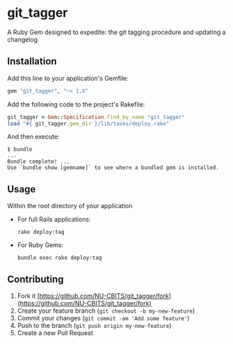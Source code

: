 # git_tagger

A Ruby Gem designed to expedite: the git tagging procedure and updating a changelog

## Installation

Add this line to your application's Gemfile:

```ruby
gem "git_tagger", "~> 1.X"
```

Add the following code to the project's Rakefile:

```ruby
git_tagger = Gem::Specification.find_by_name "git_tagger"
load "#{ git_tagger.gem_dir }/lib/tasks/deploy.rake"
```

And then execute:

```
$ bundle
...
Bundle complete! ...
Use `bundle show [gemname]` to see where a bundled gem is installed.
```

## Usage

Within the root directory of your application

- For full Rails applications:

    `rake deploy:tag`

- For Ruby Gems:

    `bundle exec rake deploy:tag`

## Contributing

1. Fork it [https://github.com/NU-CBITS/git_tagger/fork](https://github.com/NU-CBITS/git_tagger/fork)
1. Create your feature branch (`git checkout -b my-new-feature`)
1. Commit your changes (`git commit -am 'Add some feature'`)
1. Push to the branch (`git push origin my-new-feature`)
1. Create a new Pull Request
